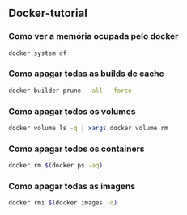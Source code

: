 ## Docker-tutorial

### Como ver a memória ocupada pelo docker

```bash
docker system df
```

### Como apagar todas as builds de cache

```bash
docker builder prune --all --force
```

### Como apagar todos os volumes

```bash
docker volume ls -q | xargs docker volume rm
```

### Como apagar todos os containers

```bash
docker rm $(docker ps -aq)
```

### Como apagar todas as imagens

```bash
docker rmi $(docker images -q)
```
